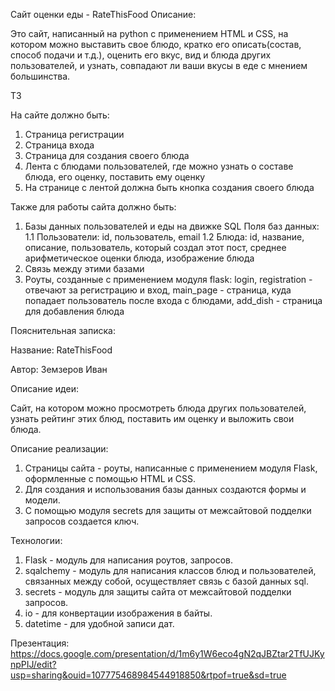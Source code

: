 Сайт оценки еды - RateThisFood
Описание: 

Это сайт, написанный на python с применением HTML и CSS, на котором можно выставить свое блюдо, кратко его описать(состав, способ подачи и т.д.), оценить его вкус, вид и блюда других пользователей, и узнать, совпадают ли ваши вкусы в еде с мнением большинства.

ТЗ

На сайте должно быть:
1. Страница регистрации
2. Страница входа
3. Страница для создания своего блюда
4. Лента с блюдами пользователей, где можно узнать о составе блюда, его оценку, поставить ему оценку
5. На странице с лентой должна быть кнопка создания своего блюда

Также для работы сайта должно быть:
1. Базы данных пользователей и еды на движке SQL
   Поля баз данных:
  1.1 Пользователи: id, пользователь, email
  1.2 Блюда: id, название, описание, пользователь, который создал этот пост, среднее арифметическое оценки блюда, изображение блюда
3. Связь между этими базами
4. Роуты, созданные с применением модуля flask: login, registration - отвечают за регистрацию и вход, main_page - страница, куда попадает пользователь после входа с блюдами, add_dish - страница для добавления блюда


Пояснительная записка:

Название: RateThisFood

Автор: Земзеров Иван

Описание идеи:

Сайт, на котором можно просмотреть блюда других пользователей, узнать рейтинг этих блюд, поставить им оценку и выложить свои блюда. 

Описание реализации:

1. Страницы сайта - роуты, написанные с применением модуля Flask, оформленные с помощью HTML и CSS.
2. Для создания и использования базы данных создаются формы и модели.
3. С помощью модуля secrets для защиты от межсайтовой подделки запросов создается ключ.


Технологии:
1. Flask - модуль для написания роутов, запросов.
2. sqalchemy - модуль для написания классов блюд и пользователей, связанных между собой, осуществляет связь с базой данных sql.
3. secrets - модуль для защиты сайта от межсайтовой подделки запросов.
4. io - для конвертации изображения в байты.
5. datetime - для удобной записи дат.

Презентация:
https://docs.google.com/presentation/d/1m6y1W6eco4gN2qJBZtar2TfUJKynpPIJ/edit?usp=sharing&ouid=107775468984544918850&rtpof=true&sd=true

